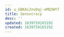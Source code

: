 ```yaml
---
id: u_GBKAi2nvDqj-eMQ3WY7
title: Sensocracy
desc: ''
updated: 1639759165192
created: 1639759165192
---
```


